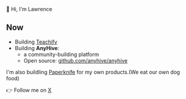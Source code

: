 👋 Hi, I'm Lawrence

## Now

* Building [Teachify](https://useteachify.com/)
* Building **AnyHive**:
  * a community-building platform
  * Open source: [github.com/anyhive/anyhive](https://github.com/anyhive/anyhive)

I'm also buildling [Paperknife](https://x.com/_paperknife) for my own products.(We eat our own dog food)

:point_right: Follow me on [X](https://x.com/linyiru)
